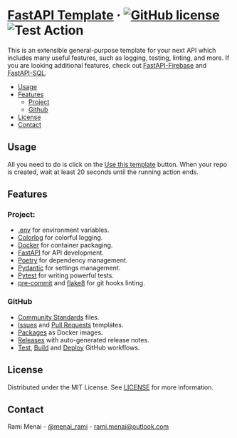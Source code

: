 # [FastAPI Template](./README.md) &middot; [![GitHub license]](./LICENSE) ![Test Action]

This is an extensible general-purpose template for your next API which includes many useful features, such as logging,
testing, linting, and more. If you are looking additional features, check out [FastAPI-Firebase] and
[FastAPI-SQL].

<!-- Table of Contents -->

- [Usage](#usage)
- [Features](#features)
  - [Project](#project)
  - [Github](#github)
- [License](#license)
- [Contact](#contact)

## Usage

All you need to do is click on the [Use this template] button. When your repo is created, wait at least 20 seconds until
the running action ends.

## Features

### Project:

* [.env] for environment variables.
* [Colorlog] for colorful logging.
* [Docker] for container packaging.
* [FastAPI] for API development.
* [Poetry] for dependency management.
* [Pydantic] for settings management.
* [Pytest] for writing powerful tests.
* [pre-commit] and [flake8] for git hooks linting.

### GitHub

- [Community Standards] files.
- [Issues](./.github/ISSUE_TEMPLATE) and [Pull Requests](./.github/pull_request_template.md) templates.
- [Packages] as Docker images.
- [Releases] with auto-generated release notes.
- [Test](./.github/workflows/test.yaml), [Build](./.github/workflows/build.yaml)
  and [Deploy](./.github/workflows/deploy.yaml) GitHub workflows.

## License

Distributed under the MIT License. See [LICENSE](./LICENSE) for more information.

## Contact

Rami Menai - [@menai_rami][twitter] - [rami.menai@outlook.com][email]

<!-- Packages Links -->

[.env]: https://pypi.org/project/python-dotenv/
[colorlog]: https://pypi.org/project/colorlog/
[docker]: https://www.docker.com/
[dotenv]: https://pypi.org/project/python-dotenv/
[fastapi]: https://fastapi.tiangolo.com/
[flake8]: https://flake8.pycqa.org/en/latest/
[poetry]: https://python-poetry.org/
[pre-commit]: https://pre-commit.com/
[pydantic]: https://pydantic-docs.helpmanual.io/
[pytest]: https://docs.pytest.org/en/6.2.x/

<!-- Repository links -->

[community standards]: https://github.com/boilercodes/fastapi/community
[fastapi-firebase]: https://github.com/boilercodes/fastapi-firebase
[fastapi-sql]: https://github.com/boilercodes/fastapi-sql
[releases]: https://github.com/boilercodes/fastapi/releases/
[packages]: https://github.com/boilercodes/fastapi/pkgs/container/fastapi
[use this template]: https://github.com/boilercodes/fastapi/generate

<!-- Shields.io links -->

[gitHub license]: https://img.shields.io/badge/license-MIT-blue.svg
[test action]: https://github.com/boilercodes/fastapi/actions/workflows/test.yaml/badge.svg

<!-- Social Media links -->

[email]: mailto:rami.menai@outlook.com
[twitter]: https://twitter.com/menai_rami
